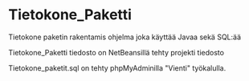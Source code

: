# Tietokone_Paketti
Tietokone paketin rakentamis ohjelma joka käyttää Javaa sekä SQL:ää

Tietokone_Paketti tiedosto on NetBeansillä tehty projekti tiedosto

Tietokone_paketit.sql on tehty phpMyAdminilla "Vienti" työkalulla.

